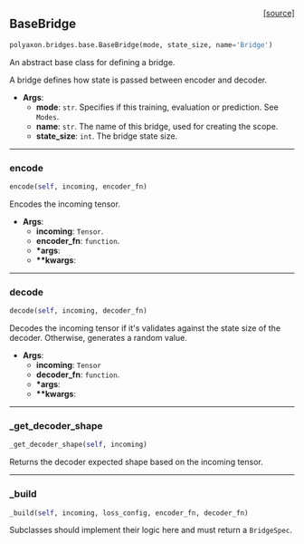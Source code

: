 <span style="float:right;">[[source]](https://github.com/polyaxon/polyaxon/blob/master/polyaxon/bridges/base.py#L24)</span>
## BaseBridge

```python
polyaxon.bridges.base.BaseBridge(mode, state_size, name='Bridge')
```

An abstract base class for defining a bridge.

A bridge defines how state is passed between encoder and decoder.

- __Args__:
	- __mode__: `str`. Specifies if this training, evaluation or prediction. See `Modes`.
	- __name__: `str`. The name of this bridge, used for creating the scope.
	- __state_size__: `int`. The bridge state size.


----

### encode


```python
encode(self, incoming, encoder_fn)
```


Encodes the incoming tensor.

- __Args__:
	- __incoming__: `Tensor`.
	- __encoder_fn__: `function`.
	- __*args__:
	- __**kwargs__:


----

### decode


```python
decode(self, incoming, decoder_fn)
```


Decodes the incoming tensor if it's validates against the state size of the decoder.
Otherwise, generates a random value.

- __Args__:
	- __incoming__: `Tensor`
	- __decoder_fn__: `function`.
	- __*args__:
	- __**kwargs__:


----

### _get_decoder_shape


```python
_get_decoder_shape(self, incoming)
```


Returns the decoder expected shape based on the incoming tensor.

----

### _build


```python
_build(self, incoming, loss_config, encoder_fn, decoder_fn)
```


Subclasses should implement their logic here and must return a `BridgeSpec`.